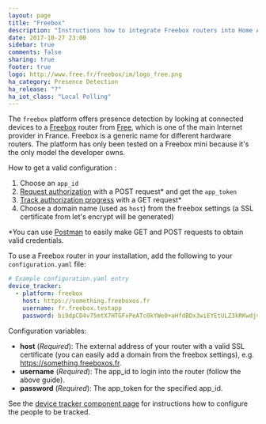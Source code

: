 ```yaml
---
layout: page
title: "Freebox"
description: "Instructions how to integrate Freebox routers into Home Assistant."
date: 2017-10-27 23:00
sidebar: true
comments: false
sharing: true
footer: true
logo: http://www.free.fr/freebox/im/logo_free.png
ha_category: Presence Detection
ha_release: "?"
ha_iot_class: "Local Polling"
---
```



The `freebox` platform offers presence detection by looking at connected devices to a [Freebox](https://fr.wikipedia.org/wiki/Freebox) router from [Free](https://www.free.fr/), which is one of the main Internet provider in France. Freebox is a generic name for different hardware routers. The platform has only been tested on a Freebox mini because it's the only model the developer owns. 

How to get a valid configuration :
1) Choose an `app_id`
2) [Request authorization](https://dev.freebox.fr/sdk/os/login/#request-authorization) with a POST request* and get the `app_token`
3) [Track authorization progress](https://dev.freebox.fr/sdk/os/login/#track-authorization-progress) with a GET request*
4) Choose a domain name (used as `host`) from the freebox settings (a SSL certificate from let's encrypt will be generated)

*You can use [Postman](https://chrome.google.com/webstore/detail/postman/fhbjgbiflinjbdggehcddcbncdddomop) to easily make GET and POST requests to obtain valid credentials.

To use a Freebox router in your installation, add the following to your `configuration.yaml` file:

```yaml
# Example configuration.yaml entry
device_tracker:
  - platform: freebox
    host: https://something.freeboxos.fr
    username: fr.freebox.testapp
    password: bi9dpCD4v75mtX7HTGFxPeATc0kYWe0+aHfdBDx3wiEYEtULZ3kRKwdjvJHYDFGAT
```

Configuration variables:

- **host** (*Required*): The external address of your router with a valid SSL certificate (you can easily add a domain from the freebox settings), e.g. https://something.freeboxos.fr.
- **username** (*Required*): The app_id to login into the router (follow the above guide).
- **password** (*Required*): The app_token for the specified app_id.

See the [device tracker component page](/components/device_tracker/) for instructions how to configure the people to be tracked.
